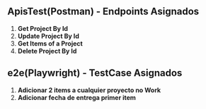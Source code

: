 ## ApisTest(Postman) - Endpoints Asignados

1. **Get Project By Id**
2. **Update Project By Id**
3. **Get Items of a Project**
4. **Delete Project By Id**

## e2e(Playwright) - TestCase Asignados

1. **Adicionar 2 items a cualquier proyecto no Work**
2. **Adicionar fecha de entrega primer item**
